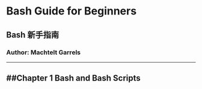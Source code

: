 # Bash Guide for Beginners
## Bash 新手指南
### Author: Machtelt Garrels

---
##Chapter 1 Bash and Bash Scripts
-
